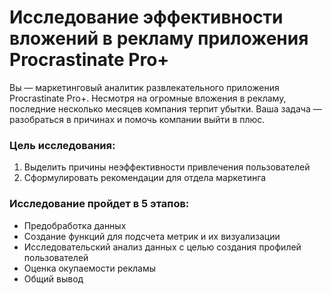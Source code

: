 # Исследование эффективности вложений в рекламу приложения Procrastinate Pro+

Вы — маркетинговый аналитик развлекательного приложения Procrastinate Pro+. Несмотря на огромные вложения в рекламу, последние несколько месяцев компания терпит убытки. Ваша задача — разобраться в причинах и помочь компании выйти в плюс.

### Цель исследования:

1. Выделить причины неэффективности привлечения пользователей
2. Сформулировать рекомендации для отдела маркетинга

### Исследование пройдет в 5 этапов:

- Предобработка данных
- Создание функций для подсчета метрик и их визуализации
- Исследовательский анализ данных с целью создания профилей пользователей
- Оценка окупаемости рекламы
- Общий вывод
